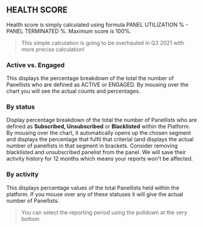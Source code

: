 ## HEALTH SCORE

Health score is simply calculated using formula PANEL UTILIZATION % - PANEL TERMINATED %. Maximum score is 100%. 

> This simple calculation is going to be overhauled in Q3 2021 with more precise calculation!

### Active vs. Engaged

This displays the percentage breakdown of the total the number of Panellists who are defined as ACTIVE or ENGAGED. By mousing over the chart you will see the actual counts and percentages.

### By status

Display percentage breakdown of the total the number of Panellists who are defined as **Subscribed, Unsubscribed** or **Blacklisted** within the Platform.  By mousing over the chart, it automatically opens up the chosen segment and displays the percentage that fulfil that criterial (and displays the actual number of panellists in that segment in brackets. Consider removing blacklisted and unsubscribed panelist from the panel. We will save their activity history for 12 months which means your reports won't be affected.

### By activity

This displays percentage values of the total Panellists held within the platform. If you mouse over any of these statuses it will give the actual number of Panellists.

> You can select the reporting period using the pulldown at the very bottom.
